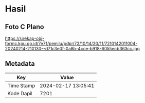 # Hasil

## Foto C Plano

https://sirekap-obj-formc.kpu.go.id/7e71/pemilu/pdpr/72/10/14/20/11/7210142011004-20240214-210130--d71c3e0f-0a8b-4cce-b918-6055ecb363cc.jpg


## Metadata

| Key        | Value               |
| ---------- | ------------------- |
| Time Stamp | 2024-02-17 13:05:41 |
| Kode Dapil | 7201                |



